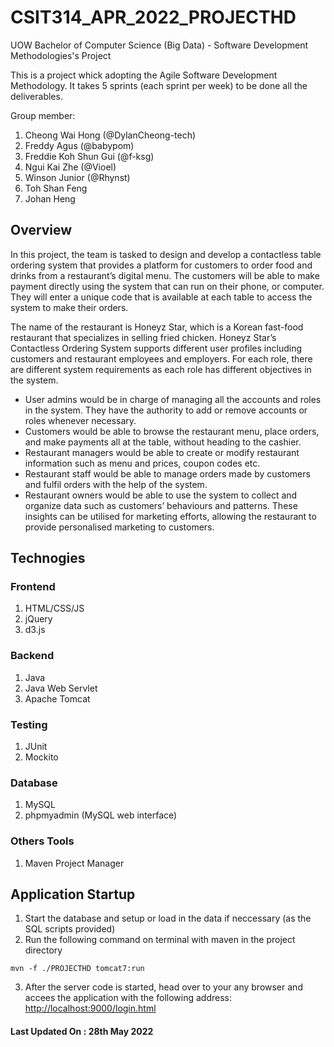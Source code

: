 # CSIT314_APR_2022_PROJECTHD
UOW Bachelor of Computer Science (Big Data) - Software Development Methodologies's Project

This is a project whick adopting the Agile Software Development Methodology. It takes 5 sprints (each sprint per week) to be done all the deliverables.

Group member:
1. Cheong Wai Hong (@DylanCheong-tech)
2. Freddy Agus (@babypom)
3. Freddie Koh Shun Gui (@f-ksg)
4. Ngui Kai Zhe (@Vioel)
5. Winson Junior (@Rhynst)
6. Toh Shan Feng
7. Johan Heng

## Overview 
In this project, the team is tasked to design and develop a contactless table ordering system that provides a platform for customers to order food and drinks from a restaurant’s digital menu. The customers will be able to make payment directly using the system that can run on their phone, or computer. They will enter a unique code that is available at each table to access the system to make their orders. 

The name of the restaurant is Honeyz Star, which is a Korean fast-food restaurant that specializes in selling fried chicken. Honeyz Star’s Contactless Ordering System supports different user profiles including customers and restaurant employees and employers. For each role, there are different system requirements as each role has different objectives in the system.

- User admins would be in charge of managing all the accounts and roles in the system. They have the authority to add or remove accounts or roles whenever necessary. 
- Customers would be able to browse the restaurant menu, place orders, and make payments all at the table, without heading to the cashier. 
- Restaurant managers would be able to create or modify restaurant information such as menu and prices, coupon codes etc. 
- Restaurant staff would be able to manage orders made by customers and fulfil orders with the help of the system. 
- Restaurant owners would be able to use the system to collect and organize data such as customers’ behaviours and patterns. These insights can be utilised for marketing efforts, allowing the restaurant to provide personalised marketing to customers.

## Technogies 
### Frontend
1. HTML/CSS/JS
2. jQuery
3. d3.js

### Backend
1. Java 
2. Java Web Servlet
3. Apache Tomcat

### Testing
1. JUnit 
2. Mockito

### Database 
1. MySQL
2. phpmyadmin (MySQL web interface)

### Others Tools
1. Maven Project Manager 

## Application Startup
1. Start the database and setup or load in the data if neccessary (as the SQL scripts provided)
2. Run the following command on terminal with maven in the project directory
```
mvn -f ./PROJECTHD tomcat7:run
```
3. After the server code is started, head over to your any browser and accees the application with the following address:
[http://localhost:9000/login.html](http://localhost:9000/login.html)

#### Last Updated On : 28th May 2022
